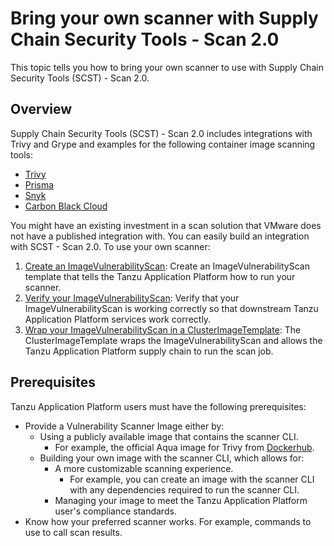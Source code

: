 # Bring your own scanner with Supply Chain Security Tools - Scan 2.0

This topic tells you how to bring your own scanner to use with Supply Chain Security Tools (SCST) - Scan 2.0.

## <a id="overview"></a>Overview

Supply Chain Security Tools (SCST) - Scan 2.0 includes integrations with Trivy and Grype and
examples for the following container image scanning tools:

- [Trivy](ivs-trivy.hbs.md)
- [Prisma](ivs-prisma.hbs.md)
- [Snyk](ivs-snyk.hbs.md)
- [Carbon Black Cloud](ivs-carbon-black.hbs.md)

You might have an existing investment in a scan solution that VMware does not have a published
integration with. You can easily build an integration with SCST - Scan 2.0. To use your own scanner:

1. [Create an ImageVulnerabilityScan](ivs-create-your-own.hbs.md): Create an ImageVulnerabilityScan
template that tells the Tanzu Application Platform how to run your scanner.
2. [Verify your ImageVulnerabilityScan](verify-app-scanning.hbs.md): Verify that your
ImageVulnerabilityScan is working correctly so that downstream Tanzu Application Platform services
work correctly.
3. [Wrap your ImageVulnerabilityScan in a ClusterImageTemplate](clusterimagetemplates.hbs.md): The ClusterImageTemplate wraps the ImageVulnerabilityScan and allows the Tanzu Application Platform
supply chain to run the scan job.

## <a id="prerequisites"></a>Prerequisites

Tanzu Application Platform users must have the following prerequisites:

- Provide a Vulnerability Scanner Image either by:
  - Using a publicly available image that contains the scanner CLI.
    - For example, the official Aqua image for Trivy from [Dockerhub](https://hub.docker.com/r/aquasec/trivy/tags).
  - Building your own image with the scanner CLI, which allows for:
    - A more customizable scanning experience.
      - For example, you can create an image with the scanner CLI with any dependencies required to run the scanner CLI.
    - Managing your image to meet the Tanzu Application Platform user's compliance standards.
- Know how your preferred scanner works. For example, commands to use to call scan results.
